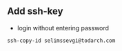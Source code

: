 ## Add ssh-key

- login without entering password

```shell
ssh-copy-id selimssevgi@todarch.com
```

